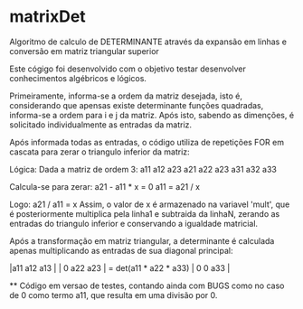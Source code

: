 # matrixDet
Algoritmo de calculo de DETERMINANTE através da expansão em linhas e conversão em matriz triangular superior

Este cógigo foi desenvolvido com o objetivo testar desenvolver conhecimentos algébricos e lógicos.

Primeiramente, informa-se a ordem da matriz desejada, isto é, considerando que apensas existe determinante funções quadradas, informa-se a ordem para i e j da matriz.
Após isto, sabendo as dimenções, é solicitado individualmente as entradas da matriz.

Após informada todas as entradas, o código utiliza de repetições FOR em cascata para zerar o triangulo inferior da matriz:

Lógica: 
  Dada a matriz de ordem 3:   a11 a12 a23
                              a21 a22 a23
                              a31 a32 a33
                              
Calcula-se para zerar:
a21 - a11 * x = 0
a11 = a21 / x

Logo: a21 / a11 = x
Assim, o valor de x é armazenado na variavel 'mult', que é posteriormente multiplica pela linha1 e subtraida da linhaN, zerando as entradas do triangulo inferior e conservando
a igualdade matricial.


Após a transformação em matriz triangular, a determinante é calculada apenas multiplicando as entradas de sua diagonal principal:

|a11 a12 a13 |
| 0  a22 a23 |  =  det(a11 * a22 * a33)
| 0   0  a33 |

** Código em versao de testes, contando ainda com BUGS como no caso de 0 como termo a11, que resulta em uma divisão por 0.
